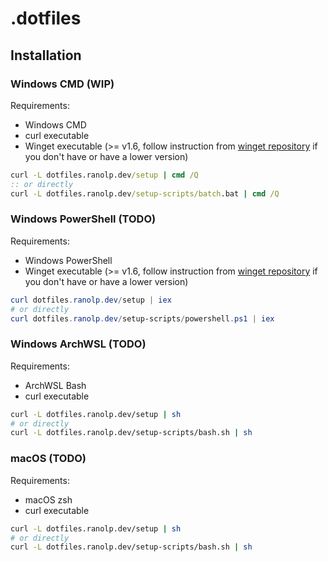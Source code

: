 # .dotfiles

## Installation

### Windows CMD (WIP)

Requirements:

- Windows CMD
- curl executable
- Winget executable (>= v1.6, follow instruction from [winget repository](https://github.com/microsoft/winget-cli#installing-the-client) if you don't have or have a lower version)

```cmd
curl -L dotfiles.ranolp.dev/setup | cmd /Q
:: or directly
curl -L dotfiles.ranolp.dev/setup-scripts/batch.bat | cmd /Q
```

### Windows PowerShell (TODO)

Requirements:

- Windows PowerShell
- Winget executable (>= v1.6, follow instruction from [winget repository](https://github.com/microsoft/winget-cli#installing-the-client) if you don't have or have a lower version)

```powershell
curl dotfiles.ranolp.dev/setup | iex
# or directly
curl dotfiles.ranolp.dev/setup-scripts/powershell.ps1 | iex
```

### Windows ArchWSL (TODO)

Requirements:

- ArchWSL Bash
- curl executable

```bash
curl -L dotfiles.ranolp.dev/setup | sh
# or directly
curl -L dotfiles.ranolp.dev/setup-scripts/bash.sh | sh
```

### macOS (TODO)

Requirements:

- macOS zsh
- curl executable

```bash
curl -L dotfiles.ranolp.dev/setup | sh
# or directly
curl -L dotfiles.ranolp.dev/setup-scripts/bash.sh | sh
```



